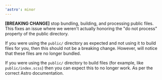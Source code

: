 ```yaml
---
'astro': minor
---
```


**[BREAKING CHANGE]** stop bundling, building, and processing public files. This fixes an issue where we weren't actually honoring the "do not process" property of the public directory.

If you were using the `public/` directory as expected and not using it to build files for you, then this should not be a breaking change. However, will notice that these files are no longer bundled.

If you were using the `public/` directory to build files (for example, like `public/index.scss`) then you can expect this to no longer work. As per the correct Astro documentation.
